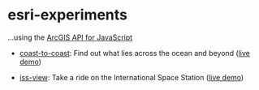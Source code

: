 # esri-experiments

...using the [ArcGIS API for JavaScript](https://js.arcgis.com)

- [coast-to-coast](https://github.com/jwasilgeo/esri-experiments/tree/master/coast-to-coast): Find out what lies across the ocean and beyond ([live demo](https://jwasilgeo.github.com/esri-experiments/coast-to-coast/jsapi4))

- [iss-view](https://github.com/jwasilgeo/esri-experiments/tree/master/iss-view): Take a ride on the International Space Station ([live demo](https://jwasilgeo.github.com/esri-experiments/iss-view))
